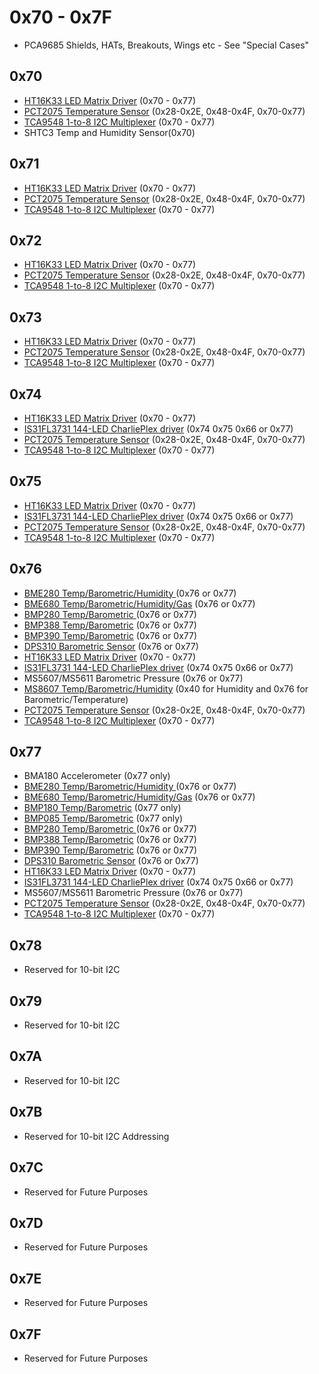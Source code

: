 # 0x70 - 0x7F

- PCA9685 Shields, HATs, Breakouts, Wings etc - See "Special Cases"

## 0x70

- [HT16K33 LED Matrix Driver](https://www.adafruit.com/product/1427) (0x70 - 0x77)
- [PCT2075 Temperature Sensor](https://www.adafruit.com/product/4369) (0x28-0x2E, 0x48-0x4F, 0x70-0x77)
- [TCA9548 1-to-8 I2C Multiplexer](https://www.adafruit.com/product/2717) (0x70 - 0x77)
- SHTC3 Temp and Humidity Sensor(0x70)

## 0x71

- [HT16K33 LED Matrix Driver](https://www.adafruit.com/product/1427) (0x70 - 0x77)
- [PCT2075 Temperature Sensor](https://www.adafruit.com/product/4369) (0x28-0x2E, 0x48-0x4F, 0x70-0x77)
- [TCA9548 1-to-8 I2C Multiplexer](https://www.adafruit.com/product/2717) (0x70 - 0x77)

## 0x72

- [HT16K33 LED Matrix Driver](https://www.adafruit.com/product/1427) (0x70 - 0x77)
- [PCT2075 Temperature Sensor](https://www.adafruit.com/product/4369) (0x28-0x2E, 0x48-0x4F, 0x70-0x77)
- [TCA9548 1-to-8 I2C Multiplexer](https://www.adafruit.com/product/2717) (0x70 - 0x77)

## 0x73

- [HT16K33 LED Matrix Driver](https://www.adafruit.com/product/1427) (0x70 - 0x77)
- [PCT2075 Temperature Sensor](https://www.adafruit.com/product/4369) (0x28-0x2E, 0x48-0x4F, 0x70-0x77)
- [TCA9548 1-to-8 I2C Multiplexer](https://www.adafruit.com/product/2717) (0x70 - 0x77)

## 0x74

- [HT16K33 LED Matrix Driver](https://www.adafruit.com/product/1427) (0x70 - 0x77)
- [IS31FL3731 144-LED CharliePlex driver](https://www.adafruit.com/product/2946) (0x74 0x75 0x66 or 0x77)
- [PCT2075 Temperature Sensor](https://www.adafruit.com/product/4369) (0x28-0x2E, 0x48-0x4F, 0x70-0x77)
- [TCA9548 1-to-8 I2C Multiplexer](https://www.adafruit.com/product/2717) (0x70 - 0x77)

## 0x75

- [HT16K33 LED Matrix Driver](https://www.adafruit.com/product/1427) (0x70 - 0x77)
- [IS31FL3731 144-LED CharliePlex driver](https://www.adafruit.com/product/2946) (0x74 0x75 0x66 or 0x77)
- [PCT2075 Temperature Sensor](https://www.adafruit.com/product/4369) (0x28-0x2E, 0x48-0x4F, 0x70-0x77)
- [TCA9548 1-to-8 I2C Multiplexer](https://www.adafruit.com/product/2717) (0x70 - 0x77)

## 0x76

- [BME280 Temp/Barometric/Humidity ](https://www.adafruit.com/product/2652) (0x76 or 0x77)
- [BME680 Temp/Barometric/Humidity/Gas](https://www.adafruit.com/product/3660) (0x76 or 0x77)
- [BMP280 Temp/Barometric ](https://www.adafruit.com/product/2651) (0x76 or 0x77)
- [BMP388 Temp/Barometric](https://www.adafruit.com/product/3966) (0x76 or 0x77)
- [BMP390 Temp/Barometric](https://www.adafruit.com/product/4816) (0x76 or 0x77)
- [DPS310 Barometric Sensor](https://www.adafruit.com/product/4494) (0x76 or 0x77)
- [HT16K33 LED Matrix Driver](https://www.adafruit.com/product/1427) (0x70 - 0x77)
- [IS31FL3731 144-LED CharliePlex driver](https://www.adafruit.com/product/2946) (0x74 0x75 0x66 or 0x77)
- MS5607/MS5611 Barometric Pressure (0x76 or 0x77)
- [MS8607 Temp/Barometric/Humidity](https://www.adafruit.com/product/4716) (0x40 for Humidity and 0x76 for Barometric/Temperature)
- [PCT2075 Temperature Sensor](https://www.adafruit.com/product/4369) (0x28-0x2E, 0x48-0x4F, 0x70-0x77)
- [TCA9548 1-to-8 I2C Multiplexer](https://www.adafruit.com/product/2717) (0x70 - 0x77)

## 0x77

- BMA180 Accelerometer (0x77 only)
- [BME280 Temp/Barometric/Humidity ](https://www.adafruit.com/product/2652) (0x76 or 0x77)
- [BME680 Temp/Barometric/Humidity/Gas](https://www.adafruit.com/product/3660) (0x76 or 0x77)
- [BMP180 Temp/Barometric](https://www.adafruit.com/product/1603) (0x77 only)
- [BMP085 Temp/Barometric](https://www.adafruit.com/product/391) (0x77 only)
- [BMP280 Temp/Barometric ](https://www.adafruit.com/product/2651) (0x76 or 0x77)
- [BMP388 Temp/Barometric](https://www.adafruit.com/product/3966) (0x76 or 0x77)
- [BMP390 Temp/Barometric](https://www.adafruit.com/product/4816) (0x76 or 0x77)
- [DPS310 Barometric Sensor](https://www.adafruit.com/product/4494) (0x76 or 0x77)
- [HT16K33 LED Matrix Driver](https://www.adafruit.com/product/1427) (0x70 - 0x77)
- [IS31FL3731 144-LED CharliePlex driver](https://www.adafruit.com/product/2946) (0x74 0x75 0x66 or 0x77)
- MS5607/MS5611 Barometric Pressure (0x76 or 0x77)
- [PCT2075 Temperature Sensor](https://www.adafruit.com/product/4369) (0x28-0x2E, 0x48-0x4F, 0x70-0x77)
- [TCA9548 1-to-8 I2C Multiplexer](https://www.adafruit.com/product/2717) (0x70 - 0x77)

## 0x78

- Reserved for 10-bit I2C

## 0x79

- Reserved for 10-bit I2C

## 0x7A

- Reserved for 10-bit I2C

## 0x7B

- Reserved for 10-bit I2C Addressing

## 0x7C

- Reserved for Future Purposes

## 0x7D

- Reserved for Future Purposes

## 0x7E

- Reserved for Future Purposes

## 0x7F

- Reserved for Future Purposes

